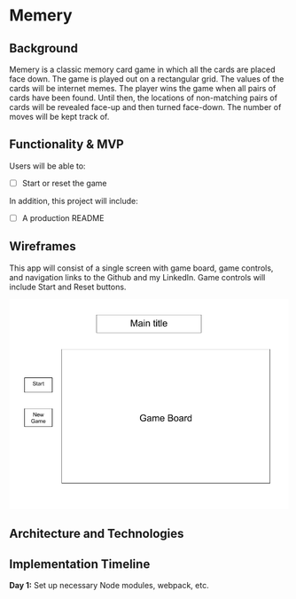 # Memery

## Background

Memery is a classic memory card game in which all the cards are placed face down. The game is played out on a rectangular grid. The values of the cards will be internet memes. The player wins the game when all pairs of cards have been found. Until then, the locations of non-matching pairs of cards will be revealed face-up and then turned face-down. The number of moves will be kept track of.

## Functionality & MVP

Users will be able to:
- [ ] Start or reset the game

In addition, this project will include:
- [ ] A production README

## Wireframes

This app will consist of a single screen with game board, game controls, and navigation links to the Github and my LinkedIn. Game controls will include Start and Reset buttons.

![](https://raw.githubusercontent.com/kevinchen93/memery/master/memery-wireframe.png)

## Architecture and Technologies

## Implementation Timeline
**Day 1:** Set up necessary Node modules, webpack, etc.
